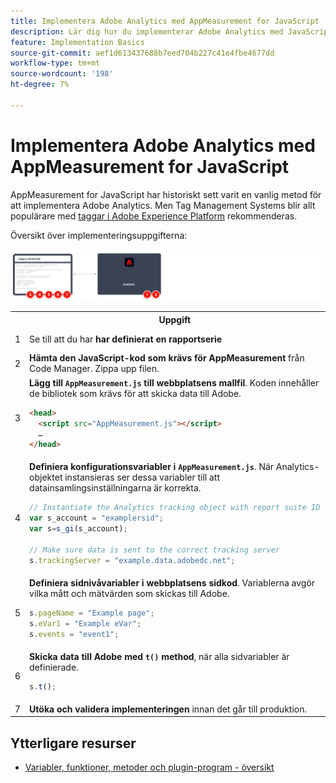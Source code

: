 ```yaml
---
title: Implementera Adobe Analytics med AppMeasurement for JavaScript
description: Lär dig hur du implementerar Adobe Analytics med JavaScript utan ett tagghanteringssystem.
feature: Implementation Basics
source-git-commit: aef1d613437688b7eed704b227c41e4fbe4677dd
workflow-type: tm+mt
source-wordcount: '198'
ht-degree: 7%

---
```


# Implementera Adobe Analytics med AppMeasurement for JavaScript

AppMeasurement for JavaScript har historiskt sett varit en vanlig metod för att implementera Adobe Analytics. Men Tag Management Systems blir allt populärare med [taggar i Adobe Experience Platform](../launch/overview.md) rekommenderas.

Översikt över implementeringsuppgifterna:

![Implementera Adobe Analytivs med AppMeasurement - översikt](../assets/appmeasurement-annotated.png)

<table>

<tr>
<th style="width:5%"></th><th style="width:75%"><b>Uppgift</b></th><th style="width:20%"><b>Mer information</b></th>
</tr>

<tr>
<td>1</td><td>Se till att du har <b>har definierat en rapportserie</b></td><td><a href="../../admin/admin/c-manage-report-suites/report-suites-admin.md">Hanterare för rapportsvit</a></td>
</tr>

<tr>
<td>2</td><td><b>Hämta den JavaScript-kod som krävs för AppMeasurement</b> från Code Manager. Zippa upp filen.</td><td><a href="../../admin/admin/code-manager-admin.md">Kodhanteraren</a></td>
</tr>

<tr>
<td>3</td><td><b>Lägg till <code>AppMeasurement.js</code> till webbplatsens mallfil</b>. Koden innehåller de bibliotek som krävs för att skicka data till Adobe.

```html
<head>
  <script src="AppMeasurement.js"></script>
  …
</head>
```

</td><td></td>
</tr>

<tr>
<td>4</td><td><b>Definiera konfigurationsvariabler i <code>AppMeasurement.js</code></b>. När Analytics-objektet instansieras ser dessa variabler till att datainsamlingsinställningarna är korrekta.

```JavaScript
// Instantiate the Analytics tracking object with report suite ID
var s_account = "examplersid";
var s=s_gi(s_account);
 
// Make sure data is sent to the correct tracking server
s.trackingServer = "example.data.adobedc.net";
```

</td><td><a href="../vars/config-vars/configuration-variables.md">Konfigurationsvariabler</a></td>
</tr>

<tr>
<td>5</td><td><b>Definiera sidnivåvariabler i webbplatsens sidkod</b>. Variablerna avgör vilka mått och mätvärden som skickas till Adobe.

```js
s.pageName = "Example page";
s.eVar1 = "Example eVar";
s.events = "event1";
```

</td><td><a href="../vars/page-vars/page-variables.md">Sidvariabler</a></td>
</tr>

<tr>
<td>6</td><td><b>Skicka data till Adobe med <code>t()</code> method</b>, när alla sidvariabler är definierade.

```js
s.t();
```

</td><td><a href="../vars/functions/t-method.md">t(), metod</a></td>
</tr>

<tr>
<td>7</td><td><b>Utöka och validera implementeringen</b> innan det går till produktion.</b></td><td></td>
</tr>

</table>

## Ytterligare resurser

- [Variabler, funktioner, metoder och plugin-program - översikt](../vars/overview.md)
